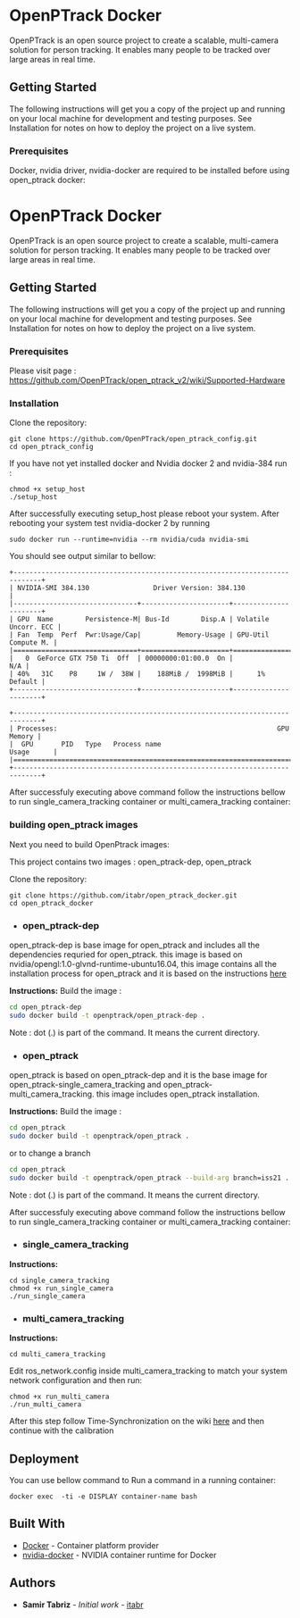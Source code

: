 # OpenPTrack Docker

OpenPTrack is an open source project to create a scalable, multi-camera solution for person tracking.
It enables many people to be tracked over large areas in real time.

## Getting Started

The following instructions will get you a copy of the project up and running on your local machine for development and testing purposes. See Installation for notes on how to deploy the project on a live system.

### Prerequisites

Docker, nvidia driver, nvidia-docker are required to be installed before using open_ptrack docker: 

# OpenPTrack Docker

OpenPTrack is an open source project to create a scalable, multi-camera solution for person tracking.
It enables many people to be tracked over large areas in real time.

## Getting Started

The following instructions will get you a copy of the project up and running on your local machine for development and testing purposes. See Installation for notes on how to deploy the project on a live system.

### Prerequisites
Please visit page : https://github.com/OpenPTrack/open_ptrack_v2/wiki/Supported-Hardware

### Installation

Clone the repository:

```
git clone https://github.com/OpenPTrack/open_ptrack_config.git
cd open_ptrack_config
```

If you have not yet installed docker and Nvidia docker 2 and nvidia-384 run :

```
chmod +x setup_host
./setup_host
```

After successfully executing setup_host please reboot your system.
After rebooting your system test nvidia-docker 2 by running

```
sudo docker run --runtime=nvidia --rm nvidia/cuda nvidia-smi
```

You should see output similar to bellow:

```
+-----------------------------------------------------------------------------+
| NVIDIA-SMI 384.130                Driver Version: 384.130                   |
|-------------------------------+----------------------+----------------------+
| GPU  Name        Persistence-M| Bus-Id        Disp.A | Volatile Uncorr. ECC |
| Fan  Temp  Perf  Pwr:Usage/Cap|         Memory-Usage | GPU-Util  Compute M. |
|===============================+======================+======================|
|   0  GeForce GTX 750 Ti  Off  | 00000000:01:00.0  On |                  N/A |
| 40%   31C    P8     1W /  38W |    188MiB /  1998MiB |      1%      Default |
+-------------------------------+----------------------+----------------------+
                                                                               
+-----------------------------------------------------------------------------+
| Processes:                                                       GPU Memory |
|  GPU       PID   Type   Process name                             Usage      |
|=============================================================================|
+-----------------------------------------------------------------------------+
```

After successfuly executing above command follow the instructions bellow to run single_camera_tracking container or multi_camera_tracking container:

### building open_ptrack images

Next you need to build OpenPtrack images:

This project contains two images : open_ptrack-dep, open_ptrack

Clone the repository: 
```
git clone https://github.com/itabr/open_ptrack_docker.git
cd open_ptrack_docker
```

* ### open_ptrack-dep
open_ptrack-dep is base image for open_ptrack and includes all the dependencies requried for open_ptrack. this image is based on nvidia/opengl:1.0-glvnd-runtime-ubuntu16.04, this image contains all the installation process for open_ptrack and it is based on the instructions [here](https://docs.google.com/document/d/1iagy-zU1cbV92YQI6EJhieM5-09BGrVsVmmz0QjK0XA/edit)

**Instructions:**
Build the image :
```bash
cd open_ptrack-dep
sudo docker build -t openptrack/open_ptrack-dep .
```

Note : dot (.) is part of the command. It means the current directory.

* ### open_ptrack
open_ptrack is based on open_ptrack-dep and it is the base image for open_ptrack-single_camera_tracking and open_ptrack-multi_camera_tracking. this image includes open_ptrack installation.

**Instructions:**
Build the image :
```bash
cd open_ptrack
sudo docker build -t openptrack/open_ptrack .
```
or to change a branch
```bash
cd open_ptrack
sudo docker build -t openptrack/open_ptrack --build-arg branch=iss21 .
```

Note : dot (.) is part of the command. It means the current directory.

After successfuly executing above command follow the instructions bellow to run single_camera_tracking container or multi_camera_tracking container:

* ### single_camera_tracking 

**Instructions:**

```
cd single_camera_tracking
chmod +x run_single_camera
./run_single_camera
```


* ### multi_camera_tracking 

**Instructions:**

```
cd multi_camera_tracking
```

Edit ros_network.config inside multi_camera_tracking to match your system network configuration and then run:

```
chmod +x run_multi_camera
./run_multi_camera
```

After this step follow Time-Synchronization on the wiki [here](https://github.com/OpenPTrack/open_ptrack/wiki/Time-Synchronization) and then continue with the calibration

## Deployment

You can use bellow command to Run a command in a running container:
```
docker exec  -ti -e DISPLAY container-name bash
```

## Built With

* [Docker](https://www.docker.com/) - Container platform provider
* [nvidia-docker](https://github.com/NVIDIA/nvidia-docker) - NVIDIA container runtime for Docker

## Authors

* **Samir Tabriz** - *Initial work* - [itabr](https://github.com/itabr/)
